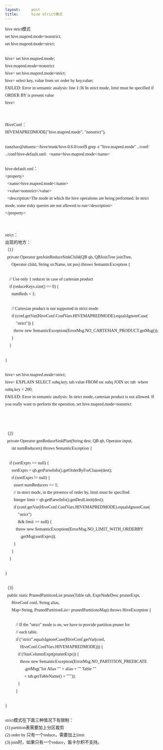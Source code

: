 ```yaml
---
layout:     post
title:      hive strict模式
---
```

<div id="article_content" class="article_content clearfix csdn-tracking-statistics" data-pid="blog" data-mod="popu_307" data-dsm="post">
								            <link rel="stylesheet" href="https://csdnimg.cn/release/phoenix/template/css/ck_htmledit_views-f76675cdea.css">
						<div class="htmledit_views" id="content_views">
                
<span style="font-family:Tahoma;font-size:14px;line-height:24px;">hive strict模式</span><br style="font-family:Tahoma;font-size:14px;line-height:24px;"><span style="font-family:Tahoma;font-size:14px;line-height:24px;">set hive.mapred.mode=nonstrict;</span><br style="font-family:Tahoma;font-size:14px;line-height:24px;"><span style="font-family:Tahoma;font-size:14px;line-height:24px;">set hive.mapred.mode=strict;</span><br style="font-family:Tahoma;font-size:14px;line-height:24px;"><br style="font-family:Tahoma;font-size:14px;line-height:24px;"><span style="font-family:Tahoma;font-size:14px;line-height:24px;">hive&gt; set hive.mapred.mode;</span><br style="font-family:Tahoma;font-size:14px;line-height:24px;"><span style="font-family:Tahoma;font-size:14px;line-height:24px;">hive.mapred.mode=nonstrict</span><br style="font-family:Tahoma;font-size:14px;line-height:24px;"><span style="font-family:Tahoma;font-size:14px;line-height:24px;">hive&gt; set hive.mapred.mode=strict;</span><br style="font-family:Tahoma;font-size:14px;line-height:24px;"><span style="font-family:Tahoma;font-size:14px;line-height:24px;">hive&gt; select key, value from src order by key,value;</span><br style="font-family:Tahoma;font-size:14px;line-height:24px;"><span style="font-family:Tahoma;font-size:14px;line-height:24px;">FAILED: Error in semantic analysis: line 1:36 In strict mode, limit must be specified if ORDER BY is present value</span><br style="font-family:Tahoma;font-size:14px;line-height:24px;"><span style="font-family:Tahoma;font-size:14px;line-height:24px;">hive&gt; </span><br style="font-family:Tahoma;font-size:14px;line-height:24px;"><br style="font-family:Tahoma;font-size:14px;line-height:24px;"><br style="font-family:Tahoma;font-size:14px;line-height:24px;"><span style="font-family:Tahoma;font-size:14px;line-height:24px;">HiveConf：</span><br style="font-family:Tahoma;font-size:14px;line-height:24px;"><span style="font-family:Tahoma;font-size:14px;line-height:24px;">HIVEMAPREDMODE("hive.mapred.mode", "nonstrict"),</span><br style="font-family:Tahoma;font-size:14px;line-height:24px;"><br style="font-family:Tahoma;font-size:14px;line-height:24px;"><span style="font-family:Tahoma;font-size:14px;line-height:24px;">tianzhao@ubuntu:~/hive/trunk/hive-0.6.0/conf$ grep -r "hive.mapred.mode" ../conf/</span><br style="font-family:Tahoma;font-size:14px;line-height:24px;"><span style="font-family:Tahoma;font-size:14px;line-height:24px;">../conf/hive-default.xml:  &lt;name&gt;hive.mapred.mode&lt;/name&gt;</span><br style="font-family:Tahoma;font-size:14px;line-height:24px;"><br style="font-family:Tahoma;font-size:14px;line-height:24px;"><span style="font-family:Tahoma;font-size:14px;line-height:24px;">hive-default.xml：</span><br style="font-family:Tahoma;font-size:14px;line-height:24px;"><span style="font-family:Tahoma;font-size:14px;line-height:24px;">&lt;property&gt;</span><br style="font-family:Tahoma;font-size:14px;line-height:24px;"><span style="font-family:Tahoma;font-size:14px;line-height:24px;">  &lt;name&gt;hive.mapred.mode&lt;/name&gt;</span><br style="font-family:Tahoma;font-size:14px;line-height:24px;"><span style="font-family:Tahoma;font-size:14px;line-height:24px;">  &lt;value&gt;nonstrict&lt;/value&gt;</span><br style="font-family:Tahoma;font-size:14px;line-height:24px;"><span style="font-family:Tahoma;font-size:14px;line-height:24px;">  &lt;description&gt;The mode in which the hive operations are being performed. In strict mode, some risky queries are not allowed to run&lt;/description&gt;</span><br style="font-family:Tahoma;font-size:14px;line-height:24px;"><span style="font-family:Tahoma;font-size:14px;line-height:24px;">&lt;/property&gt;</span><br style="font-family:Tahoma;font-size:14px;line-height:24px;"><br style="font-family:Tahoma;font-size:14px;line-height:24px;"><br style="font-family:Tahoma;font-size:14px;line-height:24px;"><span style="font-family:Tahoma;font-size:14px;line-height:24px;">strict：</span><br style="font-family:Tahoma;font-size:14px;line-height:24px;"><span style="font-family:Tahoma;font-size:14px;line-height:24px;">出现的地方：</span><br style="font-family:Tahoma;font-size:14px;line-height:24px;"><span style="font-family:Tahoma;font-size:14px;line-height:24px;">（1）</span><br style="font-family:Tahoma;font-size:14px;line-height:24px;"><span style="font-family:Tahoma;font-size:14px;line-height:24px;">  private Operator genJoinReduceSinkChild(QB qb, QBJoinTree joinTree,</span><br style="font-family:Tahoma;font-size:14px;line-height:24px;"><span style="font-family:Tahoma;font-size:14px;line-height:24px;">      Operator child, String srcName, int pos) throws SemanticException {</span><br style="font-family:Tahoma;font-size:14px;line-height:24px;"><br style="font-family:Tahoma;font-size:14px;line-height:24px;"><span style="font-family:Tahoma;font-size:14px;line-height:24px;">    // Use only 1 reducer in case of cartesian product</span><br style="font-family:Tahoma;font-size:14px;line-height:24px;"><span style="font-family:Tahoma;font-size:14px;line-height:24px;">    if (reduceKeys.size() == 0) {</span><br style="font-family:Tahoma;font-size:14px;line-height:24px;"><span style="font-family:Tahoma;font-size:14px;line-height:24px;">      numReds = 1;</span><br style="font-family:Tahoma;font-size:14px;line-height:24px;"><br style="font-family:Tahoma;font-size:14px;line-height:24px;"><span style="font-family:Tahoma;font-size:14px;line-height:24px;">      // Cartesian product is not supported in strict mode</span><br style="font-family:Tahoma;font-size:14px;line-height:24px;"><span style="font-family:Tahoma;font-size:14px;line-height:24px;">      if (conf.getVar(HiveConf.ConfVars.HIVEMAPREDMODE).equalsIgnoreCase(</span><br style="font-family:Tahoma;font-size:14px;line-height:24px;"><span style="font-family:Tahoma;font-size:14px;line-height:24px;">          "strict")) {</span><br style="font-family:Tahoma;font-size:14px;line-height:24px;"><span style="font-family:Tahoma;font-size:14px;line-height:24px;">        throw new SemanticException(ErrorMsg.NO_CARTESIAN_PRODUCT.getMsg());</span><br style="font-family:Tahoma;font-size:14px;line-height:24px;"><span style="font-family:Tahoma;font-size:14px;line-height:24px;">      }</span><br style="font-family:Tahoma;font-size:14px;line-height:24px;"><span style="font-family:Tahoma;font-size:14px;line-height:24px;">    }</span><br style="font-family:Tahoma;font-size:14px;line-height:24px;"><br style="font-family:Tahoma;font-size:14px;line-height:24px;"><span style="font-family:Tahoma;font-size:14px;line-height:24px;">}</span><br style="font-family:Tahoma;font-size:14px;line-height:24px;"><br style="font-family:Tahoma;font-size:14px;line-height:24px;"><span style="font-family:Tahoma;font-size:14px;line-height:24px;">hive&gt; set hive.mapred.mode=strict;</span><br style="font-family:Tahoma;font-size:14px;line-height:24px;"><span style="font-family:Tahoma;font-size:14px;line-height:24px;">hive&gt; EXPLAIN SELECT subq.key, tab.value FROM src subq JOIN src tab  where subq.key &lt; 200;</span><br style="font-family:Tahoma;font-size:14px;line-height:24px;"><span style="font-family:Tahoma;font-size:14px;line-height:24px;">FAILED: Error in semantic analysis: In strict mode, cartesian product is not allowed. If you really want to perform the operation, set hive.mapred.mode=nonstrict</span><br style="font-family:Tahoma;font-size:14px;line-height:24px;"><br style="font-family:Tahoma;font-size:14px;line-height:24px;"><br style="font-family:Tahoma;font-size:14px;line-height:24px;"><br style="font-family:Tahoma;font-size:14px;line-height:24px;"><span style="font-family:Tahoma;font-size:14px;line-height:24px;">（2）</span><br style="font-family:Tahoma;font-size:14px;line-height:24px;"><span style="font-family:Tahoma;font-size:14px;line-height:24px;">  private Operator genReduceSinkPlan(String dest, QB qb, Operator input,</span><br style="font-family:Tahoma;font-size:14px;line-height:24px;"><span style="font-family:Tahoma;font-size:14px;line-height:24px;">      int numReducers) throws SemanticException {</span><br style="font-family:Tahoma;font-size:14px;line-height:24px;"><br style="font-family:Tahoma;font-size:14px;line-height:24px;"><span style="font-family:Tahoma;font-size:14px;line-height:24px;">    if (sortExprs == null) {</span><br style="font-family:Tahoma;font-size:14px;line-height:24px;"><span style="font-family:Tahoma;font-size:14px;line-height:24px;">      sortExprs = qb.getParseInfo().getOrderByForClause(dest);</span><br style="font-family:Tahoma;font-size:14px;line-height:24px;"><span style="font-family:Tahoma;font-size:14px;line-height:24px;">      if (sortExprs != null) {</span><br style="font-family:Tahoma;font-size:14px;line-height:24px;"><span style="font-family:Tahoma;font-size:14px;line-height:24px;">        assert numReducers == 1;</span><br style="font-family:Tahoma;font-size:14px;line-height:24px;"><span style="font-family:Tahoma;font-size:14px;line-height:24px;">        // in strict mode, in the presence of order by, limit must be specified</span><br style="font-family:Tahoma;font-size:14px;line-height:24px;"><span style="font-family:Tahoma;font-size:14px;line-height:24px;">        Integer limit = qb.getParseInfo().getDestLimit(dest);</span><br style="font-family:Tahoma;font-size:14px;line-height:24px;"><span style="font-family:Tahoma;font-size:14px;line-height:24px;">        if (conf.getVar(HiveConf.ConfVars.HIVEMAPREDMODE).equalsIgnoreCase(</span><br style="font-family:Tahoma;font-size:14px;line-height:24px;"><span style="font-family:Tahoma;font-size:14px;line-height:24px;">            "strict")</span><br style="font-family:Tahoma;font-size:14px;line-height:24px;"><span style="font-family:Tahoma;font-size:14px;line-height:24px;">            &amp;&amp; limit == null) {</span><br style="font-family:Tahoma;font-size:14px;line-height:24px;"><span style="font-family:Tahoma;font-size:14px;line-height:24px;">          throw new SemanticException(ErrorMsg.NO_LIMIT_WITH_ORDERBY</span><br style="font-family:Tahoma;font-size:14px;line-height:24px;"><span style="font-family:Tahoma;font-size:14px;line-height:24px;">              .getMsg(sortExprs));</span><br style="font-family:Tahoma;font-size:14px;line-height:24px;"><span style="font-family:Tahoma;font-size:14px;line-height:24px;">        }</span><br style="font-family:Tahoma;font-size:14px;line-height:24px;"><span style="font-family:Tahoma;font-size:14px;line-height:24px;">      }</span><br style="font-family:Tahoma;font-size:14px;line-height:24px;"><span style="font-family:Tahoma;font-size:14px;line-height:24px;">    }</span><br style="font-family:Tahoma;font-size:14px;line-height:24px;"><br style="font-family:Tahoma;font-size:14px;line-height:24px;"><span style="font-family:Tahoma;font-size:14px;line-height:24px;">}</span><br style="font-family:Tahoma;font-size:14px;line-height:24px;"><br style="font-family:Tahoma;font-size:14px;line-height:24px;"><span style="font-family:Tahoma;font-size:14px;line-height:24px;">（3）</span><br style="font-family:Tahoma;font-size:14px;line-height:24px;"><span style="font-family:Tahoma;font-size:14px;line-height:24px;">  public static PrunedPartitionList prune(Table tab, ExprNodeDesc prunerExpr,</span><br style="font-family:Tahoma;font-size:14px;line-height:24px;"><span style="font-family:Tahoma;font-size:14px;line-height:24px;">      HiveConf conf, String alias,</span><br style="font-family:Tahoma;font-size:14px;line-height:24px;"><span style="font-family:Tahoma;font-size:14px;line-height:24px;">      Map&lt;String, PrunedPartitionList&gt; prunedPartitionsMap) throws HiveException {</span><br style="font-family:Tahoma;font-size:14px;line-height:24px;"><span style="font-family:Tahoma;font-size:14px;line-height:24px;">     </span><br style="font-family:Tahoma;font-size:14px;line-height:24px;"><span style="font-family:Tahoma;font-size:14px;line-height:24px;">          // If the "strict" mode is on, we have to provide partition pruner for</span><br style="font-family:Tahoma;font-size:14px;line-height:24px;"><span style="font-family:Tahoma;font-size:14px;line-height:24px;">          // each table.</span><br style="font-family:Tahoma;font-size:14px;line-height:24px;"><span style="font-family:Tahoma;font-size:14px;line-height:24px;">          if ("strict".equalsIgnoreCase(HiveConf.getVar(conf,</span><br style="font-family:Tahoma;font-size:14px;line-height:24px;"><span style="font-family:Tahoma;font-size:14px;line-height:24px;">              HiveConf.ConfVars.HIVEMAPREDMODE))) {</span><br style="font-family:Tahoma;font-size:14px;line-height:24px;"><span style="font-family:Tahoma;font-size:14px;line-height:24px;">            if (!hasColumnExpr(prunerExpr)) {</span><br style="font-family:Tahoma;font-size:14px;line-height:24px;"><span style="font-family:Tahoma;font-size:14px;line-height:24px;">              throw new SemanticException(ErrorMsg.NO_PARTITION_PREDICATE</span><br style="font-family:Tahoma;font-size:14px;line-height:24px;"><span style="font-family:Tahoma;font-size:14px;line-height:24px;">                  .getMsg("for Alias \"" + alias + "\" Table \""</span><br style="font-family:Tahoma;font-size:14px;line-height:24px;"><span style="font-family:Tahoma;font-size:14px;line-height:24px;">                  + tab.getTableName() + "\""));</span><br style="font-family:Tahoma;font-size:14px;line-height:24px;"><span style="font-family:Tahoma;font-size:14px;line-height:24px;">            }</span><br style="font-family:Tahoma;font-size:14px;line-height:24px;"><span style="font-family:Tahoma;font-size:14px;line-height:24px;">          }</span><br style="font-family:Tahoma;font-size:14px;line-height:24px;"><br style="font-family:Tahoma;font-size:14px;line-height:24px;"><span style="font-family:Tahoma;font-size:14px;line-height:24px;">}</span><br style="font-family:Tahoma;font-size:14px;line-height:24px;"><br style="font-family:Tahoma;font-size:14px;line-height:24px;"><span style="font-family:Tahoma;font-size:14px;line-height:24px;">strict模式在下面三种情况下有限制：</span><br style="font-family:Tahoma;font-size:14px;line-height:24px;"><span style="font-family:Tahoma;font-size:14px;line-height:24px;">(1) partition表需要加上分区裁剪 </span><br style="font-family:Tahoma;font-size:14px;line-height:24px;"><span style="font-family:Tahoma;font-size:14px;line-height:24px;">(2) order by 只有一个reduce，需要加上limit </span><br style="font-family:Tahoma;font-size:14px;line-height:24px;"><span style="font-family:Tahoma;font-size:14px;line-height:24px;">(3) join时，如果只有一个reduce，笛卡尔积不支持。</span>
            </div>
                </div>